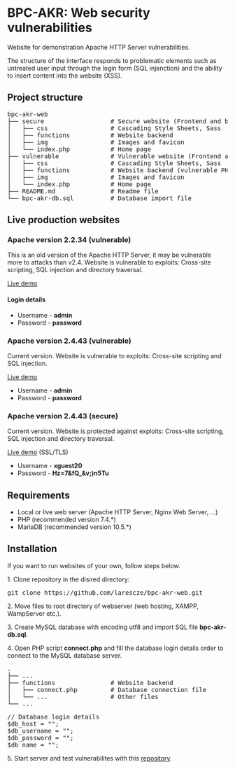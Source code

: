 <h1>BPC-AKR: Web security vulnerabilities</h1>

<p>Website for demonstration Apache HTTP Server vulnerabilities.</p>
<p>The structure of the interface responds to problematic elements such as untreated user input through the login form (SQL injenction) and the ability to insert content into the website (XSS).</p>

<h2>Project structure</h2>
<pre>
bpc-akr-web
├── secure                  # Secure website (Frontend and backend)
│   ├── css                 # Cascading Style Sheets, Sass
│   ├── functions           # Website backend
│   ├── img                 # Images and favicon
│   └── index.php           # Home page          
├── vulnerable              # Vulnerable website (Frontend and backend)
│   ├── css                 # Cascading Style Sheets, Sass
│   ├── functions           # Website backend (vulnerable PHP code)
│   ├── img                 # Images and favicon
│   └── index.php           # Home page      
├── README.md               # Readme file           
└── bpc-akr-db.sql          # Database import file
</pre>

<h2>Live production websites</h2>

<h3>Apache version 2.2.34 (vulnerable)</h3>
<p>This is an old version of the Apache HTTP Server, it may be vulnerable more to attacks than v2.4. Website is vulnerable to exploits: Cross-site scripting, SQL injection and directory traversal.</p>
<p><a href="http://apache1.willilazarov.cz/">Live demo</a></p>
<h4>Login details</h4>
<ul>
<li>Username - <strong>admin</strong></li>
<li>Password - <strong>password</strong></li>
</ul>

<h3>Apache version 2.4.43 (vulnerable)</h3>
<p>Current version. Website is vulnerable to exploits: Cross-site scripting and SQL injection.</p>
<p><a href="http://apache2.willilazarov.cz/">Live demo</a></p>
<ul>
<li>Username - <strong>admin</strong></li>
<li>Password - <strong>password</strong></li>
</ul>

<h3>Apache version 2.4.43 (secure)</h3>
<p>Current version. Website is protected against exploits: Cross-site scripting, SQL injection and directory traversal.</p>
<p><a href="https://apache3.willilazarov.cz/">Live demo</a> (SSL/TLS)</p>
<ul>
<li>Username - <strong>xguest20</strong></li>
<li>Password - <strong>Hz=7&fQ_&v;)n5Tu</strong></li>
</ul>

<h2>Requirements</h2>
<ul>
<li>Local or live web server (Apache HTTP Server, Nginx Web Server, ...)</li>
<li>PHP (recommended version 7.4.*)</li>
<li>MariaDB (recommended version 10.5.*)</li>
</ul>

<h2>Installation</h2>
<p>If you want to run websites of your own, follow steps below.</p>
<p>1. Clone repository in the disired directory:</p>
<pre>git clone https://github.com/larescze/bpc-akr-web.git</pre>
<p>2. Move files to root directory of webserver (web hosting, XAMPP, WampServer etc.).<p>
<p>3. Create MySQL database with encoding utf8 and import SQL file <strong>bpc-akr-db.sql</strong>.</p>
<p>4. Open PHP script <strong>connect.php</strong> and fill the database login details order to connect to the MySQL database server.</p>
<pre>
.
├── ...
├── functions               # Website backend
│   ├── connect.php         # Database connection file
│   └── ...                 # Other files
└── ...
</pre>
<pre>
// Database login details
$db_host = "";
$db_username = "";
$db_password = "";
$db_name = "";
</pre>
<p>5. Start server and test vulnerabilites with this <a href="https://github.com/larescze/bpc-akr-python">repository</a>.</p>
